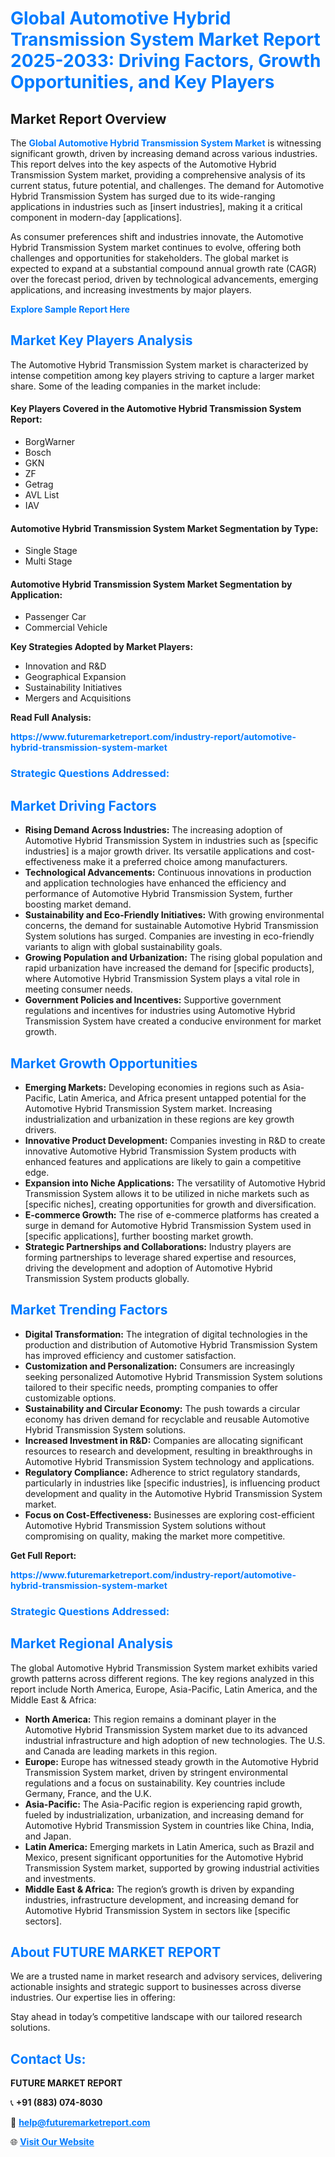 <h1 style="color: #007BFF;">Global Automotive Hybrid Transmission System Market Report 2025-2033: Driving Factors, Growth Opportunities, and Key Players</h1>

<section id="overview">
<h2>Market Report Overview</h2>
<p>The <a href="https://www.futuremarketreport.com/industry-report/automotive-hybrid-transmission-system-market" style="color: #007BFF; text-decoration: none;"><strong>Global Automotive Hybrid Transmission System Market</strong></a> is witnessing significant growth, driven by increasing demand across various industries. This report delves into the key aspects of the Automotive Hybrid Transmission System market, providing a comprehensive analysis of its current status, future potential, and challenges. The demand for Automotive Hybrid Transmission System has surged due to its wide-ranging applications in industries such as [insert industries], making it a critical component in modern-day [applications].</p>
<p>As consumer preferences shift and industries innovate, the Automotive Hybrid Transmission System market continues to evolve, offering both challenges and opportunities for stakeholders. The global market is expected to expand at a substantial compound annual growth rate (CAGR) over the forecast period, driven by technological advancements, emerging applications, and increasing investments by major players.</p>
</section>

<section id="overview">
<p><a href="https://www.futuremarketreport.com/request-sample/reportId=48263" style="color: #007BFF; text-decoration: none;"><strong>Explore Sample Report Here</strong></a></p>
</section>

<section id="key-players">
<h2 style="color: #007BFF;">Market Key Players Analysis</h2>
<p>The Automotive Hybrid Transmission System market is characterized by intense competition among key players striving to capture a larger market share. Some of the leading companies in the market include:</p>
<h4>Key Players Covered in the Automotive Hybrid Transmission System Report:</h4>
<ul><li>BorgWarner</li><li>Bosch</li><li>GKN</li><li>ZF</li><li>Getrag</li><li>AVL List</li><li>IAV</li></ul>
<h4>Automotive Hybrid Transmission System Market Segmentation by Type:</h4>
<ul><li>Single Stage</li><li>Multi Stage</li></ul>

<h4>Automotive Hybrid Transmission System Market Segmentation by Application:</h4>
<ul><li>Passenger Car</li><li>Commercial Vehicle</li></ul>
<p><strong>Key Strategies Adopted by Market Players:</strong></p>
<ul>
<li>Innovation and R&D</li>
<li>Geographical Expansion</li>
<li>Sustainability Initiatives</li>
<li>Mergers and Acquisitions</li>
</ul>
</section>

<section>
<p><strong>Read Full Analysis: </strong></p><a href="https://www.futuremarketreport.com/industry-report/automotive-hybrid-transmission-system-market" style="color: #007BFF; text-decoration: none;"><strong>https://www.futuremarketreport.com/industry-report/automotive-hybrid-transmission-system-market</strong></a>
<h3 style="color: #007BFF;">Strategic Questions Addressed:</h3>
</section>

<section id="driving-factors">
<h2 style="color: #007BFF;">Market Driving Factors</h2>
<ul>
<li><strong>Rising Demand Across Industries:</strong> The increasing adoption of Automotive Hybrid Transmission System in industries such as [specific industries] is a major growth driver. Its versatile applications and cost-effectiveness make it a preferred choice among manufacturers.</li>
<li><strong>Technological Advancements:</strong> Continuous innovations in production and application technologies have enhanced the efficiency and performance of Automotive Hybrid Transmission System, further boosting market demand.</li>
<li><strong>Sustainability and Eco-Friendly Initiatives:</strong> With growing environmental concerns, the demand for sustainable Automotive Hybrid Transmission System solutions has surged. Companies are investing in eco-friendly variants to align with global sustainability goals.</li>
<li><strong>Growing Population and Urbanization:</strong> The rising global population and rapid urbanization have increased the demand for [specific products], where Automotive Hybrid Transmission System plays a vital role in meeting consumer needs.</li>
<li><strong>Government Policies and Incentives:</strong> Supportive government regulations and incentives for industries using Automotive Hybrid Transmission System have created a conducive environment for market growth.</li>
</ul>
</section>

<section id="growth-opportunities">
<h2 style="color: #007BFF;">Market Growth Opportunities</h2>
<ul>
<li><strong>Emerging Markets:</strong> Developing economies in regions such as Asia-Pacific, Latin America, and Africa present untapped potential for the Automotive Hybrid Transmission System market. Increasing industrialization and urbanization in these regions are key growth drivers.</li>
<li><strong>Innovative Product Development:</strong> Companies investing in R&D to create innovative Automotive Hybrid Transmission System products with enhanced features and applications are likely to gain a competitive edge.</li>
<li><strong>Expansion into Niche Applications:</strong> The versatility of Automotive Hybrid Transmission System allows it to be utilized in niche markets such as [specific niches], creating opportunities for growth and diversification.</li>
<li><strong>E-commerce Growth:</strong> The rise of e-commerce platforms has created a surge in demand for Automotive Hybrid Transmission System used in [specific applications], further boosting market growth.</li>
<li><strong>Strategic Partnerships and Collaborations:</strong> Industry players are forming partnerships to leverage shared expertise and resources, driving the development and adoption of Automotive Hybrid Transmission System products globally.</li>
</ul>
</section>

<section id="trending-factors">
<h2 style="color: #007BFF;">Market Trending Factors</h2>
<ul>
<li><strong>Digital Transformation:</strong> The integration of digital technologies in the production and distribution of Automotive Hybrid Transmission System has improved efficiency and customer satisfaction.</li>
<li><strong>Customization and Personalization:</strong> Consumers are increasingly seeking personalized Automotive Hybrid Transmission System solutions tailored to their specific needs, prompting companies to offer customizable options.</li>
<li><strong>Sustainability and Circular Economy:</strong> The push towards a circular economy has driven demand for recyclable and reusable Automotive Hybrid Transmission System solutions.</li>
<li><strong>Increased Investment in R&D:</strong> Companies are allocating significant resources to research and development, resulting in breakthroughs in Automotive Hybrid Transmission System technology and applications.</li>
<li><strong>Regulatory Compliance:</strong> Adherence to strict regulatory standards, particularly in industries like [specific industries], is influencing product development and quality in the Automotive Hybrid Transmission System market.</li>
<li><strong>Focus on Cost-Effectiveness:</strong> Businesses are exploring cost-efficient Automotive Hybrid Transmission System solutions without compromising on quality, making the market more competitive.</li>
</ul>
</section>

<section>
<p><strong>Get Full Report: </strong></p><a href="https://www.futuremarketreport.com/industry-report/automotive-hybrid-transmission-system-market" style="color: #007BFF; text-decoration: none;"><strong>https://www.futuremarketreport.com/industry-report/automotive-hybrid-transmission-system-market</strong></a>
<h3 style="color: #007BFF;">Strategic Questions Addressed:</h3>
</section>


<section id="regional-analysis">
<h2 style="color: #007BFF;">Market Regional Analysis</h2>
<p>The global Automotive Hybrid Transmission System market exhibits varied growth patterns across different regions. The key regions analyzed in this report include North America, Europe, Asia-Pacific, Latin America, and the Middle East & Africa:</p>
<ul>
<li><strong>North America:</strong> This region remains a dominant player in the Automotive Hybrid Transmission System market due to its advanced industrial infrastructure and high adoption of new technologies. The U.S. and Canada are leading markets in this region.</li>
<li><strong>Europe:</strong> Europe has witnessed steady growth in the Automotive Hybrid Transmission System market, driven by stringent environmental regulations and a focus on sustainability. Key countries include Germany, France, and the U.K.</li>
<li><strong>Asia-Pacific:</strong> The Asia-Pacific region is experiencing rapid growth, fueled by industrialization, urbanization, and increasing demand for Automotive Hybrid Transmission System in countries like China, India, and Japan.</li>
<li><strong>Latin America:</strong> Emerging markets in Latin America, such as Brazil and Mexico, present significant opportunities for the Automotive Hybrid Transmission System market, supported by growing industrial activities and investments.</li>
<li><strong>Middle East & Africa:</strong> The region’s growth is driven by expanding industries, infrastructure development, and increasing demand for Automotive Hybrid Transmission System in sectors like [specific sectors].</li>
</ul>
</section>

<footer>
<h2 style="color: #007BFF;">About FUTURE MARKET REPORT</h2>
<p>We are a trusted name in market research and advisory services, delivering actionable insights and strategic support to businesses across diverse industries. Our expertise lies in offering:</p>

<p>Stay ahead in today’s competitive landscape with our tailored research solutions.</p>

<h2 style="color: #007BFF;">Contact Us:</h2>
<p><strong>FUTURE MARKET REPORT</strong></p>
<p>📞 <strong>+91 (883) 074-8030</strong></p>
<p>📧 <strong><a href="mailto:help@futuremarketreport.com" style="color: #007BFF;">help@futuremarketreport.com</a></strong></p>
<p>🌐 <strong><a href="https://www.futuremarketreport.com/" style="color: #007BFF;">Visit Our Website</a></strong></p>
</footer>